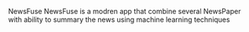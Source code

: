 NewsFuse 
NewsFuse is a modren app that combine several NewsPaper with ability to summary the news using machine learning techniques
